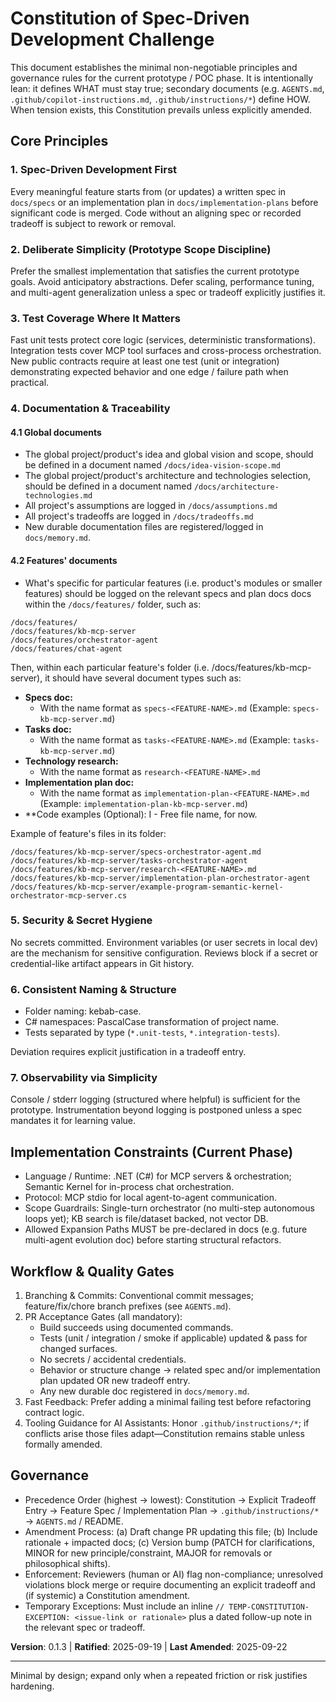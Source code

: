 # Constitution of Spec-Driven Development Challenge 

This document establishes the minimal non-negotiable principles and governance rules for the current prototype / POC phase. It is intentionally lean: it defines WHAT must stay true; secondary documents (e.g. `AGENTS.md`, `.github/copilot-instructions.md`, `.github/instructions/*`) define HOW. When tension exists, this Constitution prevails unless explicitly amended.

## Core Principles

### 1. Spec-Driven Development First
Every meaningful feature starts from (or updates) a written spec in `docs/specs` or an implementation plan in `docs/implementation-plans` before significant code is merged. Code without an aligning spec or recorded tradeoff is subject to rework or removal.

### 2. Deliberate Simplicity (Prototype Scope Discipline)
Prefer the smallest implementation that satisfies the current prototype goals. Avoid anticipatory abstractions. Defer scaling, performance tuning, and multi-agent generalization unless a spec or tradeoff explicitly justifies it.

### 3. Test Coverage Where It Matters
Fast unit tests protect core logic (services, deterministic transformations). Integration tests cover MCP tool surfaces and cross-process orchestration. New public contracts require at least one test (unit or integration) demonstrating expected behavior and one edge / failure path when practical.

### 4. Documentation & Traceability

#### 4.1 Global documents

- The global project/product's idea and global vision and scope, should be defined in a document named `/docs/idea-vision-scope.md`
- The global project/product's architecture and technologies selection, should be defined in a document named `/docs/architecture-technologies.md`
- All project's assumptions are logged in `/docs/assumptions.md`
- All project's tradeoffs are logged in `/docs/tradeoffs.md` 
- New durable documentation files are registered/logged in `docs/memory.md`. 
 
#### 4.2 Features' documents

- What's specific for particular features (i.e. product's modules or smaller features) should be logged on the relevant specs and plan docs docs within the `/docs/features/` folder, such as:

```
/docs/features/
/docs/features/kb-mcp-server
/docs/features/orchestrator-agent
/docs/features/chat-agent
```

Then, within each particular feature's folder (i.e. /docs/features/kb-mcp-server), it should have several document types such as:
- **Specs doc:**
	- With the name format as `specs-<FEATURE-NAME>.md` (Example: `specs-kb-mcp-server.md`)
- **Tasks doc:**
	- With the name format as `tasks-<FEATURE-NAME>.md` (Example: `tasks-kb-mcp-server.md`)
- **Technology research:**
	- With the name format as `research-<FEATURE-NAME>.md`
- **Implementation plan doc:**
	- With the name format as `implementation-plan-<FEATURE-NAME>.md` (Example: `implementation-plan-kb-mcp-server.md`)
- **Code examples (Optional):
 I	- Free file name, for now.

 Example of feature's files in its folder:

 ```
/docs/features/kb-mcp-server/specs-orchestrator-agent.md
/docs/features/kb-mcp-server/tasks-orchestrator-agent
/docs/features/kb-mcp-server/research-<FEATURE-NAME>.md
/docs/features/kb-mcp-server/implementation-plan-orchestrator-agent
/docs/features/kb-mcp-server/example-program-semantic-kernel-orchestrator-mcp-server.cs
```
	


### 5. Security & Secret Hygiene
No secrets committed. Environment variables (or user secrets in local dev) are the mechanism for sensitive configuration. Reviews block if a secret or credential-like artifact appears in Git history.

### 6. Consistent Naming & Structure

- Folder naming: kebab-case. 
- C# namespaces: PascalCase transformation of project name. 
- Tests separated by type (`*.unit-tests`, `*.integration-tests`). 

Deviation requires explicit justification in a tradeoff entry.

### 7. Observability via Simplicity
Console / stderr logging (structured where helpful) is sufficient for the prototype. Instrumentation beyond logging is postponed unless a spec mandates it for learning value.

## Implementation Constraints (Current Phase)
- Language / Runtime: .NET (C#) for MCP servers & orchestration; Semantic Kernel for in-process chat orchestration.
- Protocol: MCP stdio for local agent-to-agent communication.
- Scope Guardrails: Single-turn orchestrator (no multi-step autonomous loops yet); KB search is file/dataset backed, not vector DB.
- Allowed Expansion Paths MUST be pre-declared in docs (e.g. future multi-agent evolution doc) before starting structural refactors.

## Workflow & Quality Gates
1. Branching & Commits: Conventional commit messages; feature/fix/chore branch prefixes (see `AGENTS.md`).
2. PR Acceptance Gates (all mandatory):
	- Build succeeds using documented commands.
	- Tests (unit / integration / smoke if applicable) updated & pass for changed surfaces.
	- No secrets / accidental credentials.
	- Behavior or structure change → related spec and/or implementation plan updated OR new tradeoff entry.
	- Any new durable doc registered in `docs/memory.md`.
3. Fast Feedback: Prefer adding a minimal failing test before refactoring contract logic.
4. Tooling Guidance for AI Assistants: Honor `.github/instructions/*`; if conflicts arise those files adapt—Constitution remains stable unless formally amended.

## Governance
- Precedence Order (highest → lowest): Constitution → Explicit Tradeoff Entry → Feature Spec / Implementation Plan → `.github/instructions/*` → `AGENTS.md` / README.
- Amendment Process: (a) Draft change PR updating this file; (b) Include rationale + impacted docs; (c) Version bump (PATCH for clarifications, MINOR for new principle/constraint, MAJOR for removals or philosophical shifts).
- Enforcement: Reviewers (human or AI) flag non-compliance; unresolved violations block merge or require documenting an explicit tradeoff and (if systemic) a Constitution amendment.
- Temporary Exceptions: Must include an inline `// TEMP-CONSTITUTION-EXCEPTION: <issue-link or rationale>` plus a dated follow-up note in the relevant spec or tradeoff.

**Version**: 0.1.3 | **Ratified**: 2025-09-19 | **Last Amended**: 2025-09-22

---
Minimal by design; expand only when a repeated friction or risk justifies hardening.